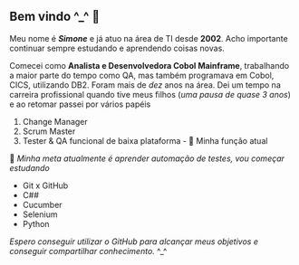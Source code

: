 ## Bem vindo ^_^ 👋

Meu nome é ***Simone*** e já atuo na área de TI desde **2002**. Acho importante continuar sempre estudando e aprendendo coisas novas.

Comecei como **Analista e Desenvolvedora Cobol Mainframe**, trabalhando a maior parte do tempo como QA, mas também programava em Cobol, CICS, utilizando DB2. Foram mais de *dez* anos na área.
Dei um tempo na carreira profissional quando tive meus filhos (*uma pausa de quase 3 anos*) e ao retomar passei por vários papéis
1. Change Manager
2. Scrum Master
3. Tester & QA funcional de baixa plataforma - 🔭 Minha função atual

🌱 *Minha meta atualmente é aprender automação de testes, vou começar estudando*
- Git x GitHub
- C##
- Cucumber
- Selenium
- Python
  
*Espero conseguir utilizar o GitHub para alcançar meus objetivos e conseguir compartilhar conhecimento.* ^_^

<!--
**SFNT12/SFNT12** is a ✨ _special_ ✨ repository because its `README.md` (this file) appears on your GitHub profile.
- 🔭 I’m currently working on ...
- 🌱 I’m currently learning ...
- 👯 I’m looking to collaborate on ...
- 🤔 I’m looking for help with ...
- 💬 Ask me about ...
- 📫 How to reach me: ...
- 😄 Pronouns: ...
- ⚡ Fun fact: ...
-->

